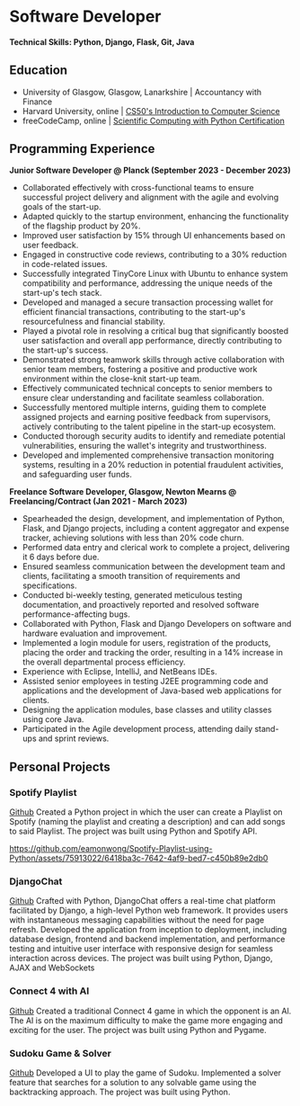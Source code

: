 # Software Developer

#### Technical Skills: Python, Django, Flask, Git, Java

## Education
- University of Glasgow, Glasgow, Lanarkshire | Accountancy with Finance
- Harvard University, online | [CS50's Introduction to Computer Science](https://certificates.cs50.io/deb3ca64-aabd-45ab-afb2-c238e09b754c.pdf?size=letter)
- freeCodeCamp, online | [Scientific Computing with Python Certification](https://www.freecodecamp.org/certification/eamonwong/scientific-computing-with-python-v7)

## Programming Experience
**Junior Software Developer @ Planck (September 2023 - December 2023)**
- Collaborated effectively with cross-functional teams to ensure successful project delivery and alignment with the agile and evolving goals of the start-up.
- Adapted quickly to the startup environment, enhancing the functionality of the flagship product by 20%.
- Improved user satisfaction by 15% through UI enhancements based on user feedback.
- Engaged in constructive code reviews, contributing to a 30% reduction in code-related issues.
- Successfully integrated TinyCore Linux with Ubuntu to enhance system compatibility and performance, addressing the unique needs of the start-up's tech stack.
- Developed and managed a secure transaction processing wallet for efficient financial transactions, contributing to the start-up's resourcefulness and financial stability.
- Played a pivotal role in resolving a critical bug that significantly boosted user satisfaction and overall app performance, directly contributing to the start-up's success.
- Demonstrated strong teamwork skills through active collaboration with senior team members, fostering a positive and productive work environment within the close-knit start-up team.
- Effectively communicated technical concepts to senior members to ensure clear understanding and facilitate seamless collaboration.
- Successfully mentored multiple interns, guiding them to complete assigned projects and earning positive feedback from supervisors, actively contributing to the talent pipeline in the start-up ecosystem.
- Conducted thorough security audits to identify and remediate potential vulnerabilities, ensuring the wallet's integrity and trustworthiness.
- Developed and implemented comprehensive transaction monitoring systems, resulting in a 20% reduction in potential fraudulent activities, and safeguarding user funds.

**Freelance Software Developer, Glasgow, Newton Mearns @ Freelancing/Contract (Jan 2021 - March 2023)**
- Spearheaded the design, development, and implementation of Python, Flask, and Django projects, including a content aggregator and expense tracker, achieving solutions with less than 20% code churn.
- Performed data entry and clerical work to complete a project, delivering it 6 days before due.
- Ensured seamless communication between the development team and clients, facilitating a smooth transition of requirements and specifications.
- Conducted bi-weekly testing, generated meticulous testing documentation, and proactively reported and resolved software performance-affecting bugs.
- Collaborated with Python, Flask and Django Developers on software and hardware evaluation and improvement. 
- Implemented a login module for users, registration of the products, placing the order and tracking the order, resulting in a 14% increase in the overall departmental process efficiency.
- Experience with Eclipse, IntelliJ, and NetBeans IDEs.
- Assisted senior employees in testing J2EE programming code and applications and the development of Java-based web applications for clients.
- Designing the application modules, base classes and utility classes using core Java.
- Participated in the Agile development process, attending daily stand-ups and sprint reviews.

## Personal Projects
### Spotify Playlist
[Github](https://github.com/eamonwong/Spotify-Playlist-using-Python)
Created a Python project in which the user can create a Playlist on Spotify (naming the playlist and creating a description) and can add songs to said Playlist. The project was built using Python and Spotify API.

https://github.com/eamonwong/Spotify-Playlist-using-Python/assets/75913022/6418ba3c-7642-4af9-bed7-c450b89e2db0

### DjangoChat
[Github](https://github.com/eamonwong/djangochat)
Crafted with Python, DjangoChat offers a real-time chat platform facilitated by Django, a high-level Python web framework. It provides users with instantaneous messaging capabilities without the need for page refresh. Developed the application from inception to deployment, including database design, frontend and backend implementation, and performance testing and intuitive user interface with responsive design for seamless interaction across devices. The project was built using Python, Django, AJAX and WebSockets

### Connect 4 with AI
[Github](https://github.com/eamonwong/connect4-with-ai)
Created a traditional Connect 4 game in which the opponent is an Al. The AI is on the maximum difficulty to make the game more engaging and exciting for the user. The project was built using Python and Pygame.

### Sudoku Game & Solver
[Github](https://github.com/eamonwong/Sudoku-Solver-GUI)
Developed a UI to play the game of Sudoku. Implemented a solver feature that searches for a solution to any solvable game using the backtracking approach. The project was built using Python.



